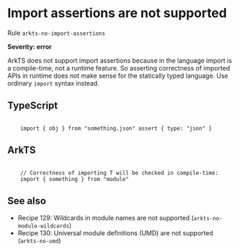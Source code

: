 #  Import assertions are not supported

Rule ``arkts-no-import-assertions``

**Severity: error**

ArkTS does not support import assertions because in the language import is a
compile-time, not a runtime feature. So asserting correctness of imported APIs
in runtime does not make sense for the statically typed language. Use ordinary
``import`` syntax instead.


## TypeScript


```

    import { obj } from "something.json" assert { type: "json" }

```

## ArkTS


```

    // Correctness of importing T will be checked in compile-time:
    import { something } from "module"

```

## See also

- Recipe 129:  Wildcards in module names are not supported (``arkts-no-module-wildcards``)
- Recipe 130:  Universal module definitions (UMD) are not supported (``arkts-no-umd``)


